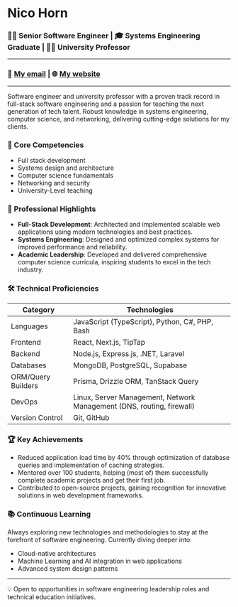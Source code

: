 # Nico Horn
### 👨‍💻 Senior Software Engineer | 🎓 Systems Engineering Graduate | 👨‍🏫 University Professor
---
### 📧 [My email](mailto:contact@nicohorn.com) | 🌐 [My website](https://nicohorn.com)
---
Software engineer and university professor with a proven track record in full-stack software engineering and a passion for teaching the next generation of tech talent. Robust knowledge in systems engineering, computer science, and networking, delivering cutting-edge solutions for my clients.
 
### 🚀 Core Competencies

- Full stack development
- Systems design and architecture
- Computer science fundamentals
- Networking and security
- University-Level teaching

### 💼 Professional Highlights

- **Full-Stack Development**: Architected and implemented scalable web applications using modern technologies and best practices.
- **Systems Engineering**: Designed and optimized complex systems for improved performance and reliability.
- **Academic Leadership**: Developed and delivered comprehensive computer science curricula, inspiring students to excel in the tech industry.

### 🛠️ Technical Proficiencies

| Category | Technologies |
|----------|--------------|
| Languages | JavaScript (TypeScript), Python, C#, PHP, Bash |
| Frontend | React, Next.js, TipTap |
| Backend | Node.js, Express.js, .NET, Laravel |
| Databases | MongoDB, PostgreSQL, Supabase |
| ORM/Query Builders | Prisma, Drizzle ORM, TanStack Query |
| DevOps | Linux, Server Management, Network Management (DNS, routing, firewall) |
| Version Control | Git, GitHub |

### 🏆 Key Achievements

- Reduced application load time by 40% through optimization of database queries and implementation of caching strategies.
- Mentored over 100 students, helping (most of) them successfully complete academic projects and get their first job.
- Contributed to open-source projects, gaining recognition for innovative solutions in web development frameworks.

### 📚 Continuous Learning

Always exploring new technologies and methodologies to stay at the forefront of software engineering. Currently diving deeper into:

- Cloud-native architectures
- Machine Learning and AI integration in web applications
- Advanced system design patterns

---

💡 Open to opportunities in software engineering leadership roles and technical education initiatives.
